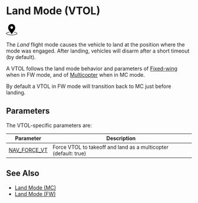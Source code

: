 # Land Mode (VTOL)

<img src="../../assets/site/position_fixed.svg" title="Position estimate required (e.g. GPS)" width="30px" />

The _Land_ flight mode causes the vehicle to land at the position where the mode was engaged.
After landing, vehicles will disarm after a short timeout (by default).

A VTOL follows the land mode behavior and parameters of [Fixed-wing](../flight_modes_fw/land.md) when in FW mode, and of [Multicopter](../flight_modes_mc/land.md) when in MC mode.

By default a VTOL in FW mode will transition back to MC just before landing.

## Parameters

The VTOL-specific parameters are:

| Parameter                                                              | Description                                                     |
| ---------------------------------------------------------------------- | --------------------------------------------------------------- |
| [NAV_FORCE_VT](../advanced_config/parameter_reference.md#NAV_FORCE_VT) | Force VTOL to takeoff and land as a multicopter (default: true) |

## See Also

- [Land Mode (MC)](../flight_modes_mc/land.md)
- [Land Mode (FW)](../flight_modes_fw/land.md)
